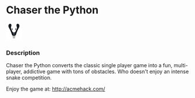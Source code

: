 
# Chaser the Python 

![Image of Snake](./public/snake.png)

### Description 
Chaser the Python converts the classic single player game into a fun, multi-player, addictive game with tons of obstacles. Who doesn't enjoy an intense snake competition. 

Enjoy the game at: http://acmehack.com/
